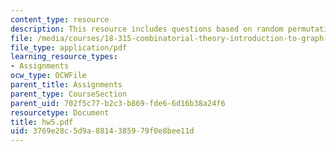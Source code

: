 ```yaml
---
content_type: resource
description: This resource includes questions based on random permutations.
file: /media/courses/18-315-combinatorial-theory-introduction-to-graph-theory-extremal-and-enumerative-combinatorics-spring-2005/3769e28c5d9a8814385979f0e8bee11d_hw5.pdf
file_type: application/pdf
learning_resource_types:
- Assignments
ocw_type: OCWFile
parent_title: Assignments
parent_type: CourseSection
parent_uid: 702f5c77-b2c3-b869-fde6-6d16b38a24f6
resourcetype: Document
title: hw5.pdf
uid: 3769e28c-5d9a-8814-3859-79f0e8bee11d
---
```

